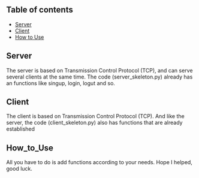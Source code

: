 ## Table of contents
* [Server](#Server)
* [Client](#Client)
* [How to Use](#How_to_Use)

## Server
The server is based on Transmission Control Protocol (TCP), and can serve several clients at the same time. The code (server_skeleton.py) already has an functions like singup, login, logut and so.
	
## Client
The client is based on Transmission Control Protocol (TCP). And like the server, the code (client_skeleton.py) also has functions that are already established
	
## How_to_Use
All you have to do is add functions according to your needs. Hope I helped, good luck.
